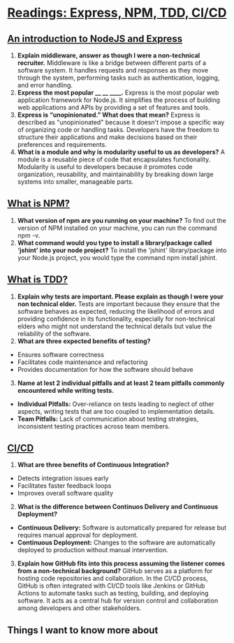 # [Readings: Express, NPM, TDD, CI/CD](https://github.com/codefellows/seattle-code-javascript-401d59/tree/main/class-02)

## [An introduction to NodeJS and Express](https://developer.mozilla.org/en-US/docs/Learn/Server-side/Express_Nodejs/Introduction)
1. **Explain middleware, answer as though I were a non-technical recruiter.** Middleware is like a bridge between different parts of a software system. It handles requests and responses as they move through the system, performing tasks such as authentication, logging, and error handling.
2. **Express the most popular __ __ ____.** Express is the most popular web application framework for Node.js. It simplifies the process of building web applications and APIs by providing a set of features and tools.
3. **Express is “unopinionated.” What does that mean?** Express is described as "unopinionated" because it doesn't impose a specific way of organizing code or handling tasks. Developers have the freedom to structure their applications and make decisions based on their preferences and requirements.
4. **What is a module and why is modularity useful to us as developers?** A module is a reusable piece of code that encapsulates functionality. Modularity is useful to developers because it promotes code organization, reusability, and maintainability by breaking down large systems into smaller, manageable parts.

## [What is NPM?](https://docs.npmjs.com/about-npm)
1. **What version of npm are you running on your machine?** To find out the version of NPM installed on your machine, you can run the command npm -v.
2. **What command would you type to install a library/package called ‘jshint’ into your node project?** To install the 'jshint' library/package into your Node.js project, you would type the command npm install jshint.

## [What is TDD?](https://www.agilealliance.org/glossary/tdd/)
1. **Explain why tests are important. Please explain as though I were your non technical elder.** Tests are important because they ensure that the software behaves as expected, reducing the likelihood of errors and providing confidence in its functionality, especially for non-technical elders who might not understand the technical details but value the reliability of the software.
2. **What are three expected benefits of testing?**
* Ensures software correctness
* Facilitates code maintenance and refactoring
* Provides documentation for how the software should behave
3. **Name at lest 2 individual pitfalls and at least 2 team pitfalls commonly encountered while writing tests.**
* **Individual Pitfalls:** Over-reliance on tests leading to neglect of other aspects, writing tests that are too coupled to implementation details.
* **Team Pitfalls:** Lack of communication about testing strategies, inconsistent testing practices across team members.

## [CI/CD](https://www.youtube.com/watch?v=k2aNsQKwyOo)
1. **What are three benefits of Continuous Integration?**
* Detects integration issues early
* Facilitates faster feedback loops
* Improves overall software quality
2. **What is the difference between Continuos Delivery and Continuous Deployment?**
* **Continuous Delivery:** Software is automatically prepared for release but requires manual approval for deployment.
* **Continuous Deployment:** Changes to the software are automatically deployed to production without manual intervention.
3. **Explain how GitHub fits into this process assuming the listener comes from a non-technical background?** GitHub serves as a platform for hosting code repositories and collaboration. In the CI/CD process, GitHub is often integrated with CI/CD tools like Jenkins or GitHub Actions to automate tasks such as testing, building, and deploying software. It acts as a central hub for version control and collaboration among developers and other stakeholders.
  
   
## Things I want to know more about
